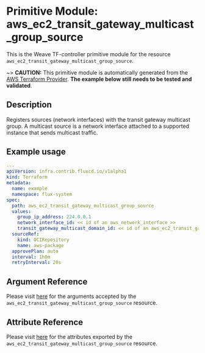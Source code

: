 
# Primitive Module: aws_ec2_transit_gateway_multicast_group_source

This is the Weave TF-controller primitive module for the resource `aws_ec2_transit_gateway_multicast_group_source`.

~> **CAUTION:** This primitive module is automatically generated from the [AWS Terraform Provider](https://registry.terraform.io/providers/hashicorp/aws/latest/docs/resources/ec2_transit_gateway_multicast_group_source). **The example below still needs to be tested and validated**.

## Description

Registers sources (network interfaces) with the transit gateway multicast group.
A multicast source is a network interface attached to a supported instance that sends multicast traffic.

## Example usage

```yaml
---
apiVersion: infra.contrib.fluxcd.io/v1alpha1
kind: Terraform
metadata:
  name: example
  namespace: flux-system
spec:
  path: aws_ec2_transit_gateway_multicast_group_source
  values:
    group_ip_address: 224.0.0.1
    network_interface_id: << id of an aws_network_interface >>
    transit_gateway_multicast_domain_id: << id of an aws_ec2_transit_gateway_multicast_domain >>
  sourceRef:
    kind: OCIRepository
    name: aws-package
  approvePlan: auto
  interval: 1h0m
  retryInterval: 20s
```

## Argument Reference

Please visit [here](https://registry.terraform.io/providers/hashicorp/aws/latest/docs/resources/ec2_transit_gateway_multicast_group_source#argument-reference) for the arguments accepted by the `aws_ec2_transit_gateway_multicast_group_source` resource.

## Attribute Reference

Please visit [here](https://registry.terraform.io/providers/hashicorp/aws/latest/docs/resources/ec2_transit_gateway_multicast_group_source#attributes-reference) for the attributes exported by the `aws_ec2_transit_gateway_multicast_group_source` resource.
